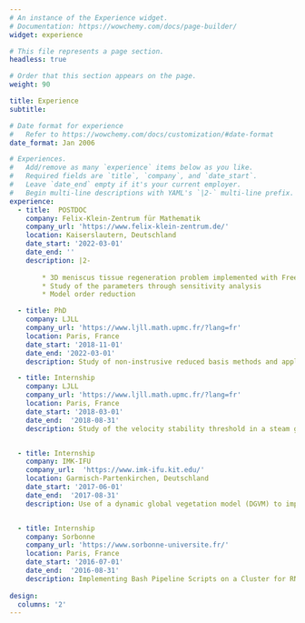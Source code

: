 ```yaml
---
# An instance of the Experience widget.
# Documentation: https://wowchemy.com/docs/page-builder/
widget: experience

# This file represents a page section.
headless: true

# Order that this section appears on the page.
weight: 90

title: Experience
subtitle:

# Date format for experience
#   Refer to https://wowchemy.com/docs/customization/#date-format
date_format: Jan 2006

# Experiences.
#   Add/remove as many `experience` items below as you like.
#   Required fields are `title`, `company`, and `date_start`.
#   Leave `date_end` empty if it's your current employer.
#   Begin multi-line descriptions with YAML's `|2-` multi-line prefix.
experience:
  - title:  POSTDOC
    company: Felix-Klein-Zentrum für Mathematik
    company_url: 'https://www.felix-klein-zentrum.de/'
    location: Kaiserslautern, Deutschland
    date_start: '2022-03-01'
    date_end: ''
    description: |2-
        
        * 3D meniscus tissue regeneration problem implemented with FreeFem++
        * Study of the parameters through sensitivity analysis
        * Model order reduction

  - title: PhD
    company: LJLL
    company_url: 'https://www.ljll.math.upmc.fr/?lang=fr'
    location: Paris, France
    date_start: '2018-11-01'
    date_end: '2022-03-01'
    description: Study of non-instrusive reduced basis methods and application to offshore wind farms.

  - title: Internship
    company: LJLL
    company_url: 'https://www.ljll.math.upmc.fr/?lang=fr'
    location: Paris, France
    date_start: '2018-03-01'
    date_end:  '2018-08-31'
    description: Study of the velocity stability threshold in a steam generator of a nuclear power plant by an algebraic method and an ALE finite element method (Freefem, Matlab), collaboration with Segula.


  - title: Internship
    company: IMK-IFU
    company_url:  'https://www.imk-ifu.kit.edu/'
    location: Garmisch-Partenkirchen, Deutschland
    date_start: '2017-06-01'
    date_end:  '2017-08-31'
    description: Use of a dynamic global vegetation model (DGVM) to improve crops and the quality of soils in East Africa with R and LPJ-GUESS.


  - title: Internship
    company: Sorbonne
    company_url: 'https://www.sorbonne-universite.fr/'
    location: Paris, France
    date_start: '2016-07-01'
    date_end:  '2016-08-31'
    description: Implementing Bash Pipeline Scripts on a Cluster for RNA Sequencing.
    
design:
  columns: '2'
---
```


